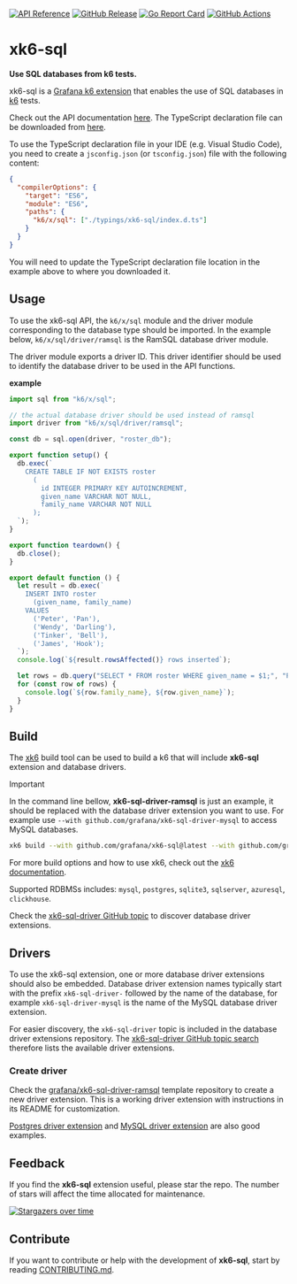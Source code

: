 [![API Reference](https://img.shields.io/badge/API-reference-blue?logo=readme&logoColor=lightgray)](https://sql.x.k6.io)
[![GitHub Release](https://img.shields.io/github/v/release/grafana/xk6-sql)](https://github.com/grafana/xk6-sql/releases/latest)
[![Go Report Card](https://goreportcard.com/badge/github.com/grafana/xk6-sql)](https://goreportcard.com/report/github.com/grafana/xk6-sql)
[![GitHub Actions](https://github.com/grafana/xk6-sql/actions/workflows/validate.yml/badge.svg)](https://github.com/grafana/xk6-sql/actions/workflows/validate.yml)

# xk6-sql

**Use SQL databases from k6 tests.**

xk6-sql is a [Grafana k6 extension](https://grafana.com/docs/k6/latest/extensions/) that enables the use of SQL databases in [k6](https://grafana.com/docs/k6/latest/) tests.

Check out the API documentation [here](https://sql.x.k6.io). The TypeScript declaration file can be downloaded from [here](https://sql.x.k6.io/index.d.ts).

To use the TypeScript declaration file in your IDE (e.g. Visual Studio Code), you need to create a `jsconfig.json` (or `tsconfig.json`) file with the following content:

```json file=examples/jsconfig.json
{
  "compilerOptions": {
    "target": "ES6",
    "module": "ES6",
    "paths": {
      "k6/x/sql": ["./typings/xk6-sql/index.d.ts"]
    }
  }
}
```

You will need to update the TypeScript declaration file location in the example above to where you downloaded it.

## Usage

To use the xk6-sql API, the `k6/x/sql` module and the driver module corresponding to the database type should be imported. In the example below, `k6/x/sql/driver/ramsql` is the RamSQL database driver module.

The driver module exports a driver ID. This driver identifier should be used to identify the database driver to be used in the API functions.

**example**

```javascript file=examples/example.js
import sql from "k6/x/sql";

// the actual database driver should be used instead of ramsql
import driver from "k6/x/sql/driver/ramsql";

const db = sql.open(driver, "roster_db");

export function setup() {
  db.exec(`
    CREATE TABLE IF NOT EXISTS roster
      (
        id INTEGER PRIMARY KEY AUTOINCREMENT,
        given_name VARCHAR NOT NULL,
        family_name VARCHAR NOT NULL
      );
  `);
}

export function teardown() {
  db.close();
}

export default function () {
  let result = db.exec(`
    INSERT INTO roster
      (given_name, family_name)
    VALUES
      ('Peter', 'Pan'),
      ('Wendy', 'Darling'),
      ('Tinker', 'Bell'),
      ('James', 'Hook');
  `);
  console.log(`${result.rowsAffected()} rows inserted`);

  let rows = db.query("SELECT * FROM roster WHERE given_name = $1;", "Peter");
  for (const row of rows) {
    console.log(`${row.family_name}, ${row.given_name}`);
  }
}
```

## Build

The [xk6](https://github.com/grafana/xk6) build tool can be used to build a k6 that will include **xk6-sql** extension and database drivers.

> [!IMPORTANT]
> In the command line bellow, **xk6-sql-driver-ramsql** is just an example, it should be replaced with the database driver extension you want to use.
> For example use `--with github.com/grafana/xk6-sql-driver-mysql` to access MySQL databases.

```bash
xk6 build --with github.com/grafana/xk6-sql@latest --with github.com/grafana/xk6-sql-driver-ramsql
```

For more build options and how to use xk6, check out the [xk6 documentation](https://github.com/grafana/xk6).

Supported RDBMSs includes: `mysql`, `postgres`, `sqlite3`, `sqlserver`, `azuresql`, `clickhouse`.

Check the [xk6-sql-driver GitHub topic](https://github.com/topics/xk6-sql-driver) to discover database driver extensions.

## Drivers

To use the xk6-sql extension, one or more database driver extensions should also be embedded. Database driver extension names typically start with the prefix `xk6-sql-driver-` followed by the name of the database, for example `xk6-sql-driver-mysql` is the name of the MySQL database driver extension.

For easier discovery, the `xk6-sql-driver` topic is included in the database driver extensions repository. The [xk6-sql-driver GitHub topic search](https://github.com/topics/xk6-sql-driver) therefore lists the available driver extensions.

### Create driver

Check the [grafana/xk6-sql-driver-ramsql](https://github.com/grafana/xk6-sql-driver-ramsql) template repository to create a new driver extension. This is a working driver extension with instructions in its README for customization.

[Postgres driver extension](https://github.com/grafana/xk6-sql-driver-postgres) and [MySQL driver extension](https://github.com/grafana/xk6-sql-driver-mysql) are also good examples.

## Feedback

If you find the **xk6-sql** extension useful, please star the repo. The number of stars will affect the time allocated for maintenance.

[![Stargazers over time](https://starchart.cc/grafana/xk6-sql.svg?variant=adaptive)](https://starchart.cc/grafana/xk6-sql)

## Contribute

If you want to contribute or help with the development of **xk6-sql**, start by reading [CONTRIBUTING.md](CONTRIBUTING.md). 
